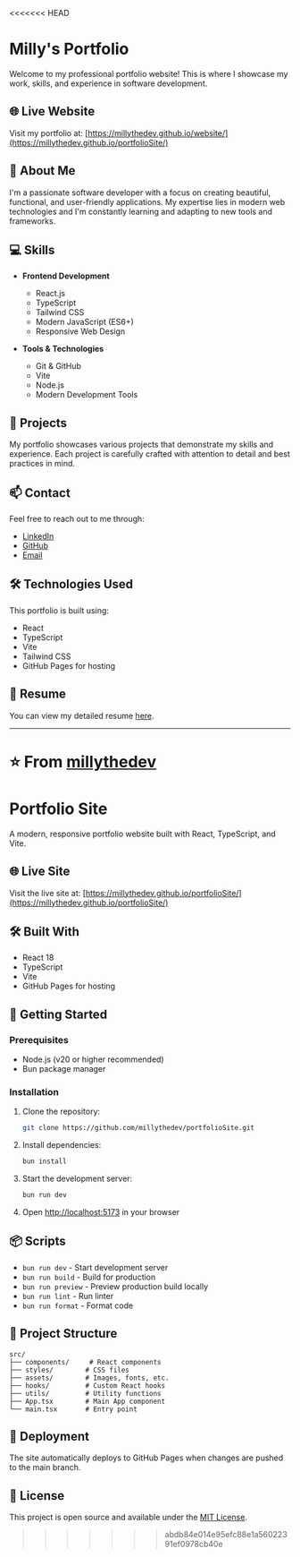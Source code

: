 <<<<<<< HEAD
# Milly's Portfolio

Welcome to my professional portfolio website! This is where I showcase my work, skills, and experience in software development.

## 🌐 Live Website

Visit my portfolio at: [https://millythedev.github.io/website/](https://millythedev.github.io/portfolioSite/)

## 🚀 About Me

I'm a passionate software developer with a focus on creating beautiful, functional, and user-friendly applications. My expertise lies in modern web technologies and I'm constantly learning and adapting to new tools and frameworks.

## 💻 Skills

- **Frontend Development**
  - React.js
  - TypeScript
  - Tailwind CSS
  - Modern JavaScript (ES6+)
  - Responsive Web Design

- **Tools & Technologies**
  - Git & GitHub
  - Vite
  - Node.js
  - Modern Development Tools

## 🎯 Projects

My portfolio showcases various projects that demonstrate my skills and experience. Each project is carefully crafted with attention to detail and best practices in mind.

## 📫 Contact

Feel free to reach out to me through:
- [LinkedIn](https://www.linkedin.com/in/your-linkedin)
- [GitHub](https://github.com/millythedev)
- [Email](mailto:your.email@example.com)

## 🛠️ Technologies Used

This portfolio is built using:
- React
- TypeScript
- Vite
- Tailwind CSS
- GitHub Pages for hosting

## 📄 Resume

You can view my detailed resume [here](link-to-your-resume).

---

⭐️ From [millythedev](https://github.com/millythedev)
=======
# Portfolio Site

A modern, responsive portfolio website built with React, TypeScript, and Vite.

## 🌐 Live Site

Visit the live site at: [https://millythedev.github.io/portfolioSite/](https://millythedev.github.io/portfolioSite/)

## 🛠️ Built With

- React 18
- TypeScript
- Vite
- GitHub Pages for hosting

## 🚀 Getting Started

### Prerequisites

- Node.js (v20 or higher recommended)
- Bun package manager

### Installation

1. Clone the repository:
   ```bash
   git clone https://github.com/millythedev/portfolioSite.git
   ```

2. Install dependencies:
   ```bash
   bun install
   ```

3. Start the development server:
   ```bash
   bun run dev
   ```

4. Open [http://localhost:5173](http://localhost:5173) in your browser

## 📦 Scripts

- `bun run dev` - Start development server
- `bun run build` - Build for production
- `bun run preview` - Preview production build locally
- `bun run lint` - Run linter
- `bun run format` - Format code

## 📂 Project Structure

```
src/
├── components/     # React components
├── styles/        # CSS files
├── assets/        # Images, fonts, etc.
├── hooks/         # Custom React hooks
├── utils/         # Utility functions
├── App.tsx        # Main App component
└── main.tsx       # Entry point
```

## 🔄 Deployment

The site automatically deploys to GitHub Pages when changes are pushed to the main branch.

## 📝 License

This project is open source and available under the [MIT License](LICENSE).
>>>>>>> abdb84e014e95efc88e1a56022391ef0978cb40e
